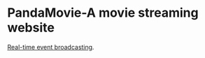 

# PandaMovie-A movie streaming website


[Real-time event broadcasting](https://firstwebhellloworld.000webhostapp.com).

